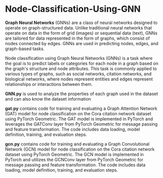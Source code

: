 # Node-Classification-Using-GNN

**Graph Neural Networks** (GNNs) are a class of neural networks designed to operate on graph-structured data. Unlike traditional neural networks that operate on data in the form of grid (images) or sequential data (text), GNNs are tailored for data represented in the form of graphs, which consist of nodes connected by edges. GNNs are used in predicting nodes, edges, and graph-based tasks.

Node classification using Graph Neural Networks (GNNs) is a task where the goal is to predict labels or categories for each node in a graph based on the graph's structure and node attributes. This task is commonly applied to various types of graphs, such as social networks, citation networks, and biological networks, where nodes represent entities and edges represent relationships or interactions between them.

**GNN.py** is used to analyze the properties of each graph used in the dataset and can also know the dataset information

**gat.py** contains code for training and evaluating a Graph Attention Network (GAT) model for node classification on the Cora citation network dataset using PyTorch Geometric. The GAT model is implemented in PyTorch and leverages the GATConv layer from PyTorch Geometric for message passing and feature transformation. The code includes data loading, model definition, training, and evaluation steps.

**gcn.py** contains code for training and evaluating a Graph Convolutional Network (GCN) model for node classification on the Cora citation network dataset using PyTorch Geometric. The GCN model is implemented in PyTorch and utilizes the GCNConv layer from PyTorch Geometric for message passing and feature transformation. The code includes data loading, model definition, training, and evaluation steps.
